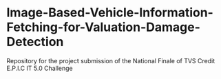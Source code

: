 # Image-Based-Vehicle-Information-Fetching-for-Valuation-Damage-Detection
Repository for the project submission of the National Finale of TVS Credit E.P.I.C IT 5.0 Challenge
